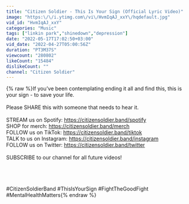```yaml
---
title: "Citizen Soldier - This Is Your Sign (Official Lyric Video)"
image: "https:\/\/i.ytimg.com\/vi\/HvmIqAJ_xxY\/hqdefault.jpg"
vid_id: "HvmIqAJ_xxY"
categories: "Music"
tags: ["linkin park","shinedown","depression"]
date: "2022-05-17T17:02:50+03:00"
vid_date: "2022-04-27T05:00:56Z"
duration: "PT3M37S"
viewcount: "280802"
likeCount: "15484"
dislikeCount: ""
channel: "Citizen Soldier"
---
```

{% raw %}If you’ve been contemplating ending it all and find this, this is your sign - to save your life. <br /><br />Please SHARE this with someone that needs to hear it.<br /><br />STREAM us on Spotify:  <a rel="nofollow" target="blank" href="https://citizensoldier.band/spotify​">https://citizensoldier.band/spotify​</a><br />SHOP for merch: <a rel="nofollow" target="blank" href="https://citizensoldier.band/merch​">https://citizensoldier.band/merch​</a><br />FOLLOW us on TikTok: <a rel="nofollow" target="blank" href="https://citizensoldier.band/tiktok​">https://citizensoldier.band/tiktok​</a><br />TALK to us on Instagram: <a rel="nofollow" target="blank" href="https://citizensoldier.band/instagram​">https://citizensoldier.band/instagram​</a><br />FOLLOW us on Twitter: <a rel="nofollow" target="blank" href="https://citizensoldier.band/twitter​">https://citizensoldier.band/twitter​</a><br /><br />SUBSCRIBE to our channel for all future videos!<br /><br /><br /><br /><br />#CitizenSoldierBand #ThisIsYourSign #FightTheGoodFight #MentalHealthMatters{% endraw %}
